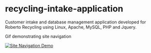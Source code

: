 # recycling-intake-application
Customer intake and database management application developed for Roberto Recycling using Linux, Apache, MySQL, PHP and Jquery. 

Gif demonstrating site navigation

<a href="https://media.giphy.com/media/pd53F5gWDPIStzhw6N/giphy.gif"><img src="https://media.giphy.com/media/pd53F5gWDPIStzhw6N/giphy.gif" title="Site Navigation Demo"/></a>
